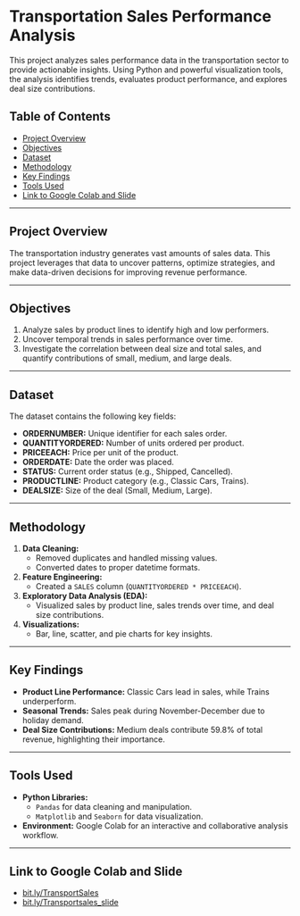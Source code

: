 # Transportation Sales Performance Analysis

This project analyzes sales performance data in the transportation sector to provide actionable insights. Using Python and powerful visualization tools, the analysis identifies trends, evaluates product performance, and explores deal size contributions.

## Table of Contents
- [Project Overview](#project-overview)
- [Objectives](#objectives)
- [Dataset](#dataset)
- [Methodology](#methodology)
- [Key Findings](#key-findings)
- [Tools Used](#tools-used)
- [Link to Google Colab and Slide](#link-to-google-colab-and-slide)

---

## Project Overview
The transportation industry generates vast amounts of sales data. This project leverages that data to uncover patterns, optimize strategies, and make data-driven decisions for improving revenue performance.

---

## Objectives
1. Analyze sales by product lines to identify high and low performers.
2. Uncover temporal trends in sales performance over time.
3. Investigate the correlation between deal size and total sales, and quantify contributions of small, medium, and large deals.

---

## Dataset
The dataset contains the following key fields:
- **ORDERNUMBER:** Unique identifier for each sales order.
- **QUANTITYORDERED:** Number of units ordered per product.
- **PRICEEACH:** Price per unit of the product.
- **ORDERDATE:** Date the order was placed.
- **STATUS:** Current order status (e.g., Shipped, Cancelled).
- **PRODUCTLINE:** Product category (e.g., Classic Cars, Trains).
- **DEALSIZE:** Size of the deal (Small, Medium, Large).

---

## Methodology
1. **Data Cleaning:** 
   - Removed duplicates and handled missing values.
   - Converted dates to proper datetime formats.
2. **Feature Engineering:** 
   - Created a `SALES` column (`QUANTITYORDERED * PRICEEACH`).
3. **Exploratory Data Analysis (EDA):** 
   - Visualized sales by product line, sales trends over time, and deal size contributions.
4. **Visualizations:**
   - Bar, line, scatter, and pie charts for key insights.

---

## Key Findings
- **Product Line Performance:** Classic Cars lead in sales, while Trains underperform.
- **Seasonal Trends:** Sales peak during November-December due to holiday demand.
- **Deal Size Contributions:** Medium deals contribute 59.8% of total revenue, highlighting their importance.

---

## Tools Used
- **Python Libraries:**
  - `Pandas` for data cleaning and manipulation.
  - `Matplotlib` and `Seaborn` for data visualization.
- **Environment:** Google Colab for an interactive and collaborative analysis workflow.

---

## Link to Google Colab and Slide
- [bit.ly/TransportSales](https://bit.ly/TransportSales)
- [bit.ly/Transportsales_slide](https://bit.ly/Transportsales_slide)
